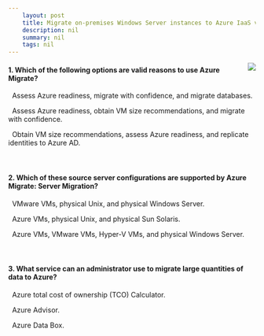 ```yaml
---
    layout: post
    title: Migrate on-premises Windows Server instances to Azure IaaS virtual machines 
    description: nil
    summary: nil
    tags: nil
---
```



 <a target="_blank" href="https://docs.microsoft.com/en-us/learn/modules/migrate-premises-windows-server-instances-azure-iaas-virtual-machines/7-knowledge-check/"><i class="fas fa-external-link-alt"></i> </a>
 <img align="right" src="https://docs.microsoft.com/en-us/learn/achievements/migrate-on-premises-windows-server-instances-to-azure-iaas-vms.svg">
####  1. Which of the following options are valid reasons to use Azure Migrate?


<i class='far fa-square'></i> &nbsp;&nbsp;Assess Azure readiness, migrate with confidence, and migrate databases.

<i class='fas fa-check-square' style='color: Dodgerblue;'></i> &nbsp;&nbsp;Assess Azure readiness, obtain VM size recommendations, and migrate with confidence.

<i class='far fa-square'></i> &nbsp;&nbsp;Obtain VM size recommendations, assess Azure readiness, and replicate identities to Azure AD.
<br />
<br />
<br />

####  2. Which of these source server configurations are supported by Azure Migrate: Server Migration?


<i class='far fa-square'></i> &nbsp;&nbsp;VMware VMs, physical Unix, and physical Windows Server.

<i class='far fa-square'></i> &nbsp;&nbsp;Azure VMs, physical Unix, and physical Sun Solaris.

<i class='fas fa-check-square' style='color: Dodgerblue;'></i> &nbsp;&nbsp;Azure VMs, VMware VMs, Hyper-V VMs, and physical Windows Server.
<br />
<br />
<br />

####  3. What service can an administrator use to migrate large quantities of data to Azure?


<i class='far fa-square'></i> &nbsp;&nbsp;Azure total cost of ownership (TCO) Calculator.

<i class='far fa-square'></i> &nbsp;&nbsp;Azure Advisor.

<i class='fas fa-check-square' style='color: Dodgerblue;'></i> &nbsp;&nbsp;Azure Data Box.
<br />
<br />
<br />
